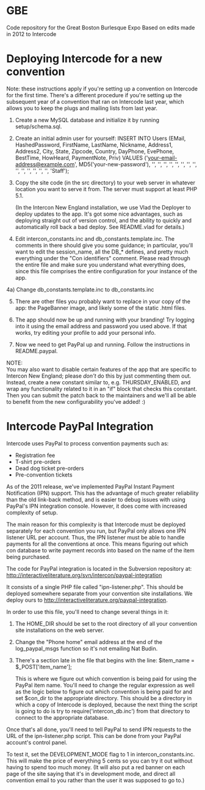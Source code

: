 GBE
===

Code repository for the Great Boston Burlesque Expo
Based on edits made in 2012 to Intercode

Deploying Intercode for a new convention
========================================

Note: these instructions apply if you're setting up a convention on Intercode
for the first time.  There's a different procedure if you're setting up the
subsequent year of a convention that ran on Intercode last year, which allows
you to keep the plugs and mailing lists from last year.

1) Create a new MySQL database and initialize it by running setup/schema.sql.  

2) Create an initial admin user for yourself:
   INSERT INTO Users (EMail, HashedPassword, FirstName, LastName, Nickname, 
                      Address1, Address2, City, State, Zipcode, Country, 
                      DayPhone, EvePhone, BestTime, HowHeard, PaymentNote, 
                      Priv)
   VALUES            ('your-email-address@example.com', 
                      MD5('your-new-password'),
                      '', '', '', '', '', '', '', '', '', '', '', '', '',
                      '', 'Staff');
                      
3) Copy the site code (in the src directory) to your web server in whatever 
   location you want to serve it from.  The server must support at least 
   PHP 5.1.
   
   (In the Intercon New England installation, we use Vlad the Deployer to
   deploy updates to the app.  It's got some nice advantages, such as
   deploying straight out of version control, and the ability to quickly and
   automatically roll back a bad deploy.  See README.vlad for details.)
   
4) Edit intercon_constants.inc and db_constants.template.inc.  The comments in there should give 
   you some guidance; in particular, you'll want to edit the session_name, all the
   DB_* defines, and pretty much everything under the "Con identifiers"
   comment.  Please read through the entire file and make sure you understand
   what everything does, since this file comprises the entire configuration
   for your instance of the app.
   
4a) Change db_constants.template.inc to db_constants.inc
   
5) There are other files you probably want to replace in your copy of the
   app: the PageBanner image, and likely some of the static .html files.
   
6) The app should now be up and running with your branding!  Try logging into
   it using the email address and password you used above.  If that works,
   try editing your profile to add your personal info.
   
7) Now we need to get PayPal up and running.  Follow the instructions in
   README.paypal.

NOTE:   
You may also want to disable certain features of the app that are
specific to Intercon New England; please _don't_ do this by just
commenting them out.  Instead, create a new constant similar to, e.g.
THURSDAY_ENABLED, and wrap any functionality related to it in an "if"
block that checks this constant.  Then you can submit the patch back
to the maintainers and we'll all be able to benefit from the new
configurability you've added! :)

Intercode PayPal Integration
============================

Intercode uses PayPal to process convention payments such as:

* Registration fee
* T-shirt pre-orders
* Dead dog ticket pre-orders
* Pre-convention tickets

As of the 2011 release, we've implemented PayPal Instant Payment Notification
(IPN) support.  This has the advantage of much greater reliability than the
old link-back method, and is easier to debug issues with using PayPal's
IPN integration console.  However, it does come with increased complexity of
setup.

The main reason for this complexity is that Intercode must be deployed 
separately for each convention you run, but PayPal only allows one IPN
listener URL per account.  Thus, the IPN listener must be able to handle
payments for all the conventions at once.  This means figuring out which 
con database to write payment records into based on the name of the item being
purchased.

The code for PayPal integration is located in the Subversion repository at:
http://interactiveliterature.org/svn/intercon/paypal-integration

It consists of a single PHP file called "ipn-listener.php".  This should be
deployed somewhere separate from your convention site installations.  We
deploy ours to http://interactiveliterature.org/paypal-integration.

In order to use this file, you'll need to change several things in it:

1) The HOME_DIR should be set to the root directory of all your convention
   site installations on the web server.
   
2) Change the "Phone home" email address at the end of the log_paypal_msgs
   function so it's not emailing Nat Budin.
   
3) There's a section late in the file that begins with the line:
   $item_name = $_POST['item_name'];
   
   This is where we figure out which convention is being paid for using the
   PayPal item name.  You'll need to change the regular expression as well
   as the logic below to figure out which convention is being paid for and
   set $con_dir to the appropriate directory.  This should be a directory
   in which a copy of Intercode is deployed, because the next thing the
   script is going to do is try to require('intercon_db.inc') from that
   directory to connect to the appropriate database.

Once that's all done, you'll need to tell PayPal to send IPN requests to
the URL of the ipn-listener.php script.  This can be done from your PayPal
account's control panel.

To test it, set the DEVELOPMENT_MODE flag to 1 in intercon_constants.inc.
This will make the price of everything 5 cents so you can try it out
without having to spend too much money.  (It will also put a red banner on
each page of the site saying that it's in development mode, and direct all
convention email to you rather than the user it was supposed to go to.)




